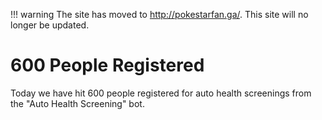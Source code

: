 !!! warning
    The site has moved to http://pokestarfan.ga/. This site will no longer be updated.

# 600 People Registered

Today we have hit 600 people registered for auto health screenings from the "Auto Health Screening" bot.

